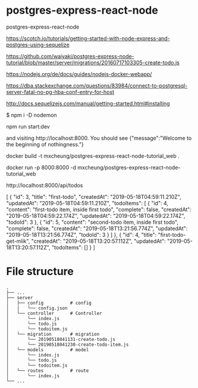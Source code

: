 # postgres-express-react-node
postgres-express-react-node

https://scotch.io/tutorials/getting-started-with-node-express-and-postgres-using-sequelize

https://github.com/waiyaki/postgres-express-node-tutorial/blob/master/server/migrations/20160717103305-create-todo.js


https://nodejs.org/de/docs/guides/nodejs-docker-webapp/

https://dba.stackexchange.com/questions/83984/connect-to-postgresql-server-fatal-no-pg-hba-conf-entry-for-host

http://docs.sequelizejs.com/manual/getting-started.html#installing


$ npm i -D nodemon


npm run start:dev

and visiting http://localhost:8000. You should see {"message":"Welcome to the beginning of nothingness."}


 docker build -t mxcheung/postgres-express-react-node-tutorial_web .

 docker run -p 8000:8000 -d mxcheung/postgres-express-react-node-tutorial_web

 http://localhost:8000/api/todos


 [
    {
        "id": 3,
        "title": "first-todo",
        "createdAt": "2019-05-18T04:59:11.210Z",
        "updatedAt": "2019-05-18T04:59:11.210Z",
        "todoItems": [
            {
                "id": 4,
                "content": "first-todo item, inside first todo",
                "complete": false,
                "createdAt": "2019-05-18T04:59:22.174Z",
                "updatedAt": "2019-05-18T04:59:22.174Z",
                "todoId": 3
            },
            {
                "id": 5,
                "content": "second-todo item, inside first todo",
                "complete": false,
                "createdAt": "2019-05-18T13:21:56.774Z",
                "updatedAt": "2019-05-18T13:21:56.774Z",
                "todoId": 3
            }
        ]
    },
    {
        "id": 4,
        "title": "first-todo-get-mlik",
        "createdAt": "2019-05-18T13:20:57.112Z",
        "updatedAt": "2019-05-18T13:20:57.112Z",
        "todoItems": []
    }
]



File structure
============================
    .
    ├── ...
    ├── server               
    │   ├── config          # config
    │   |   └── config.json    
    │   └── controller      # Controller
    │       └── index.js    
    │       └── todo.js    
    │       └── todoitem.js    
    │   └── migration       # migration
    │       └── 20190518041131-create-todo.js    
    │       └── 20190518041230-create-todo-item.js    
    │   └── models          # model
    │       └── index.js    
    │       └── todo.js    
    │       └── todoitem.js    
    │   └── routes          # route
    │       └── index.js    
    └── ...